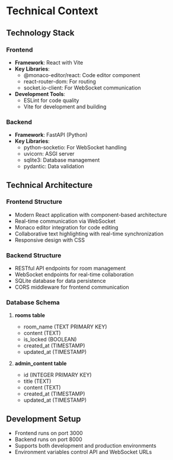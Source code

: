 # Technical Context

## Technology Stack

### Frontend
- **Framework**: React with Vite
- **Key Libraries**:
  - @monaco-editor/react: Code editor component
  - react-router-dom: For routing
  - socket.io-client: For WebSocket communication
- **Development Tools**:
  - ESLint for code quality
  - Vite for development and building

### Backend
- **Framework**: FastAPI (Python)
- **Key Libraries**:
  - python-socketio: For WebSocket handling
  - uvicorn: ASGI server
  - sqlite3: Database management
  - pydantic: Data validation

## Technical Architecture

### Frontend Structure
- Modern React application with component-based architecture
- Real-time communication via WebSocket
- Monaco editor integration for code editing
- Collaborative text highlighting with real-time synchronization
- Responsive design with CSS

### Backend Structure
- RESTful API endpoints for room management
- WebSocket endpoints for real-time collaboration
- SQLite database for data persistence
- CORS middleware for frontend communication

### Database Schema
1. **rooms table**
   - room_name (TEXT PRIMARY KEY)
   - content (TEXT)
   - is_locked (BOOLEAN)
   - created_at (TIMESTAMP)
   - updated_at (TIMESTAMP)

2. **admin_content table**
   - id (INTEGER PRIMARY KEY)
   - title (TEXT)
   - content (TEXT)
   - created_at (TIMESTAMP)
   - updated_at (TIMESTAMP)

## Development Setup
- Frontend runs on port 3000
- Backend runs on port 8000
- Supports both development and production environments
- Environment variables control API and WebSocket URLs
